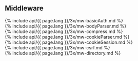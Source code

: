 <h2>Middleware</h2>

<section markdown="1">
  {% include api/{{ page.lang }}/3x/mw-basicAuth.md %}
</section>

<section markdown="1">
  {% include api/{{ page.lang }}/3x/mw-bodyParser.md %}
</section>

<section markdown="1">
  {% include api/{{ page.lang }}/3x/mw-compress.md %}
</section>

<section markdown="1">
  {% include api/{{ page.lang }}/3x/mw-cookieParser.md %}
</section>

<section markdown="1">
  {% include api/{{ page.lang }}/3x/mw-cookieSession.md %}
</section>

<section markdown="1">
  {% include api/{{ page.lang }}/3x/mw-csrf.md %}
</section>

<section markdown="1">
  {% include api/{{ page.lang }}/3x/mw-directory.md %}
</section>
